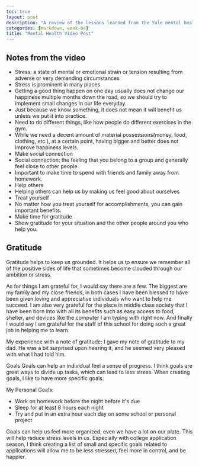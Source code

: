 ```yaml
---
toc: true
layout: post
description: "A review of the lessons learned from the Yale mental health video."
categories: [markdown, week-04]
title: "Mental Health Video Post"
---
```


## Notes from the video

* Stress: a state of mental or emotional strain or tension resulting from adverse or very demanding circumstances
* Stress is prominent in many places
* Getting a good thing happen on one day usually does not change our happiness multiple months down the road, so we should try to implement small changes in our life everyday.
* Just because we know something, it does not mean it will benefit us unless we put it into practice.
* Need to do different things, like how people do different exercises in the gym.
* While we need a decent amount of material possessions(money, food, clothing, etc.), at a certain point, having bigger and better does not improve happiness levels.
* Make social connection
* Social connection: the feeling that you belong to a group and generally feel close to other people
* Important to make time to spend with friends and family away from homework.
* Help others
* Helping others can help us by making us feel good about ourselves
* Treat yourself
* No matter how you treat yourself for accomplishments, you can gain important benefits.
* Make time for gratitude
* Show gratitude for your situation and the other people around you who help you.

## Gratitude

Gratitude helps to keep us grounded. It helps us to ensure we remember all of the positive sides of life that sometimes become clouded through our ambition or stress.

As for things I am grateful for, I would say there are a few. The biggest are my family and my close friends, in both cases I have been blessed to have been given loving and appreciative individuals who want to help me succeed. I am also very grateful for the place in middle class society that I have been born into with all its benefits such as easy access to food, shelter, and devices like the computer I am typing with right now. And finally I would say I am grateful for the staff of this school for doing such a great job in helping me to learn.

My experience with a note of gratitude: I gave my note of gratitude to my dad. He was a bit surprised upon hearing it, and he seemed very pleased with what I had told him.

Goals
Goals can help an individual feel a sense of progress. I think goals are great ways to divide up tasks, which can lead to less stress. When creating goals, I like to have more specific goals.

My Personal Goals:

* Work on homework before the night before it's due
* Sleep for at least 8 hours each night
* Try and put in an extra hour each day on some school or personal project

Goals can help us feel more organized, even we have a lot on our plate. This will help reduce stress levels in us. Especially with college application season, I think creating a list of small and specific goals related to applications will allow me to be less stressed, feel more in control, and be happier.